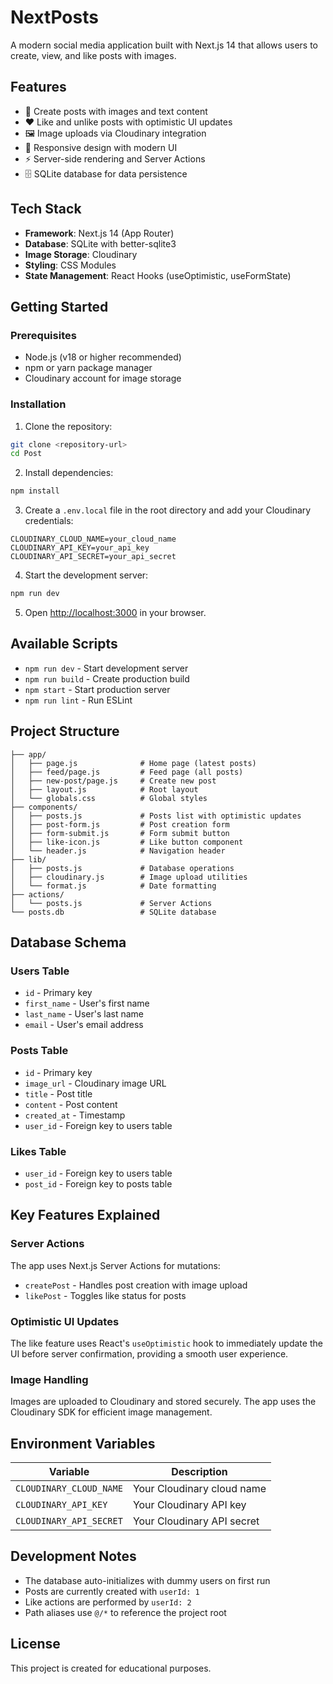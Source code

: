 # NextPosts

A modern social media application built with Next.js 14 that allows users to create, view, and like posts with images.

## Features

- 📝 Create posts with images and text content
- ❤️ Like and unlike posts with optimistic UI updates
- 🖼️ Image uploads via Cloudinary integration
- 📱 Responsive design with modern UI
- ⚡ Server-side rendering and Server Actions
- 🗄️ SQLite database for data persistence

## Tech Stack

- **Framework**: Next.js 14 (App Router)
- **Database**: SQLite with better-sqlite3
- **Image Storage**: Cloudinary
- **Styling**: CSS Modules
- **State Management**: React Hooks (useOptimistic, useFormState)

## Getting Started

### Prerequisites

- Node.js (v18 or higher recommended)
- npm or yarn package manager
- Cloudinary account for image storage

### Installation

1. Clone the repository:
```bash
git clone <repository-url>
cd Post
```

2. Install dependencies:
```bash
npm install
```

3. Create a `.env.local` file in the root directory and add your Cloudinary credentials:
```env
CLOUDINARY_CLOUD_NAME=your_cloud_name
CLOUDINARY_API_KEY=your_api_key
CLOUDINARY_API_SECRET=your_api_secret
```

4. Start the development server:
```bash
npm run dev
```

5. Open [http://localhost:3000](http://localhost:3000) in your browser.

## Available Scripts

- `npm run dev` - Start development server
- `npm run build` - Create production build
- `npm start` - Start production server
- `npm run lint` - Run ESLint

## Project Structure

```
├── app/
│   ├── page.js              # Home page (latest posts)
│   ├── feed/page.js         # Feed page (all posts)
│   ├── new-post/page.js     # Create new post
│   ├── layout.js            # Root layout
│   └── globals.css          # Global styles
├── components/
│   ├── posts.js             # Posts list with optimistic updates
│   ├── post-form.js         # Post creation form
│   ├── form-submit.js       # Form submit button
│   ├── like-icon.js         # Like button component
│   └── header.js            # Navigation header
├── lib/
│   ├── posts.js             # Database operations
│   ├── cloudinary.js        # Image upload utilities
│   └── format.js            # Date formatting
├── actions/
│   └── posts.js             # Server Actions
└── posts.db                 # SQLite database
```

## Database Schema

### Users Table
- `id` - Primary key
- `first_name` - User's first name
- `last_name` - User's last name
- `email` - User's email address

### Posts Table
- `id` - Primary key
- `image_url` - Cloudinary image URL
- `title` - Post title
- `content` - Post content
- `created_at` - Timestamp
- `user_id` - Foreign key to users table

### Likes Table
- `user_id` - Foreign key to users table
- `post_id` - Foreign key to posts table

## Key Features Explained

### Server Actions
The app uses Next.js Server Actions for mutations:
- `createPost` - Handles post creation with image upload
- `likePost` - Toggles like status for posts

### Optimistic UI Updates
The like feature uses React's `useOptimistic` hook to immediately update the UI before server confirmation, providing a smooth user experience.

### Image Handling
Images are uploaded to Cloudinary and stored securely. The app uses the Cloudinary SDK for efficient image management.

## Environment Variables

| Variable | Description |
|----------|-------------|
| `CLOUDINARY_CLOUD_NAME` | Your Cloudinary cloud name |
| `CLOUDINARY_API_KEY` | Your Cloudinary API key |
| `CLOUDINARY_API_SECRET` | Your Cloudinary API secret |

## Development Notes

- The database auto-initializes with dummy users on first run
- Posts are currently created with `userId: 1`
- Like actions are performed by `userId: 2`
- Path aliases use `@/*` to reference the project root

## License

This project is created for educational purposes.
